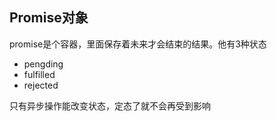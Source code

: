 
## Promise对象
promise是个容器，里面保存着未来才会结束的结果。他有3种状态
- pengding
- fulfilled
- rejected

只有异步操作能改变状态，定态了就不会再受到影响